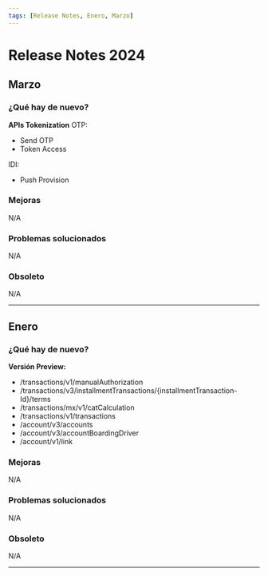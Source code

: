 ```yaml
---
tags: [Release Notes, Enero, Marzo]
---
```


# Release Notes 2024

## Marzo

### ¿Qué hay de nuevo?

**APIs Tokenization**
OTP:
- Send OTP
- Token Access

IDI:
- Push Provision

### Mejoras

N/A

### Problemas solucionados

N/A

### Obsoleto

N/A

---

## Enero

### ¿Qué hay de nuevo?

**Versión Preview:**
- /transactions/v1/manualAuthorization
- /transactions/v3/installmentTransactions/{installmentTransaction-Id}/terms
- /transactions/mx/v1/catCalculation
- /transactions/v1/transactions
- /account/v3/accounts
- /account/v3/accountBoardingDriver
- /account/v1/link

### Mejoras

N/A

### Problemas solucionados

N/A

### Obsoleto

N/A

---
